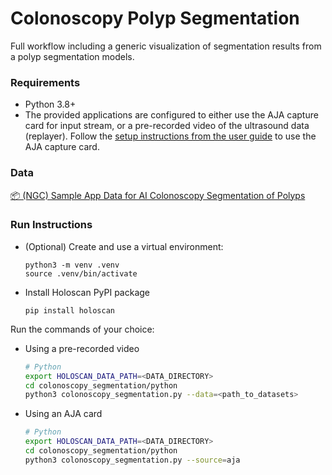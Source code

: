# Colonoscopy Polyp Segmentation

Full workflow including a generic visualization of segmentation results from a polyp segmentation models.

### Requirements

- Python 3.8+
- The provided applications are configured to either use the AJA capture card for input stream, or a pre-recorded video of the ultrasound data (replayer). Follow the [setup instructions from the user guide](https://docs.nvidia.com/clara-holoscan/sdk-user-guide/aja_setup.html) to use the AJA capture card.

### Data

[📦️ (NGC) Sample App Data for AI Colonoscopy Segmentation of Polyps](https://catalog.ngc.nvidia.com/orgs/nvidia/teams/clara-holoscan/resources/holoscan_colonoscopy_sample_data)

### Run Instructions

* (Optional) Create and use a virtual environment:

  ```
  python3 -m venv .venv
  source .venv/bin/activate
  ```

* Install Holoscan PyPI package

  ```
  pip install holoscan
  ```

Run the commands of your choice:

* Using a pre-recorded video
    ```bash
    # Python
    export HOLOSCAN_DATA_PATH=<DATA_DIRECTORY>
    cd colonoscopy_segmentation/python
    python3 colonoscopy_segmentation.py --data=<path_to_datasets>
    ```

* Using an AJA card
    ```bash
    # Python
    export HOLOSCAN_DATA_PATH=<DATA_DIRECTORY>
    cd colonoscopy_segmentation/python
    python3 colonoscopy_segmentation.py --source=aja
    ```
